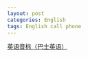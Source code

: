 ```yaml
---
layout: post
categories: English
tags: English call phone
---
```


[英语音标（巴士英语）](https://en-yinbiao.xiao84.com/)